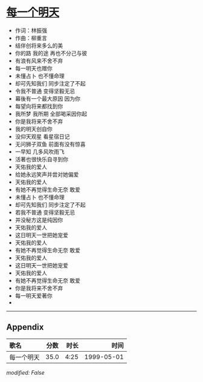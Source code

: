 # [每一个明天](https://music.163.com/song?id=26075138)

* 作词：林振强
* 作曲：柳重言
* 结伴创将来多么的美
* 你的路 我的途 再也不分己与彼
* 有浪有风来不舍不弃
* 每一明天也赠你
* 未懂占卜 也不懂命理
* 却可先知我们 同步注定了不起
* 令我不普通 变得坚毅无忌
* 幕後有一个最大原因 因为你
* 每望向将来都找到你
* 我所梦 我所期 全部喝采因你起
* 你是我将来不舍不弃
* 我的明天创自你
* 没仰天观星 看星宿日记
* 无问狮子双鱼 前面有没有惊喜
* 一早知 几多风吹雨飞
* 活著也很快乐自寻到你
* 天佑我的爱人
* 给她永远笑声并尝对她偏爱
* 天佑我的爱人
* 有她不再觉得生命无奈 敢爱
* 未懂占卜 也不懂命理
* 却可先知我们 同步注定了不起
* 若我不普通 变得坚毅无忌
* 并没秘方这是纯因你
* 天佑我的爱人
* 这日明天一世把她宠爱
* 天佑我的爱人
* 有她不再觉得生命无奈 敢爱
* 天佑我的爱人
* 这日明天一世把她宠爱
* 天佑我的爱人
* 有她不再觉得生命无奈 敢爱
* 你是我将来不舍不弃
* 每一明天爱著你
* 


---

## Appendix

|歌名|分数|时长|时间|
|:---|:---:|---:|---:|
|每一个明天|35.0|4:25|1999-05-01

*modified: False*